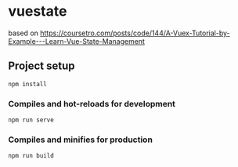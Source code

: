 # vuestate
based on https://coursetro.com/posts/code/144/A-Vuex-Tutorial-by-Example---Learn-Vue-State-Management

## Project setup
```
npm install
```

### Compiles and hot-reloads for development
```
npm run serve
```

### Compiles and minifies for production
```
npm run build
```
